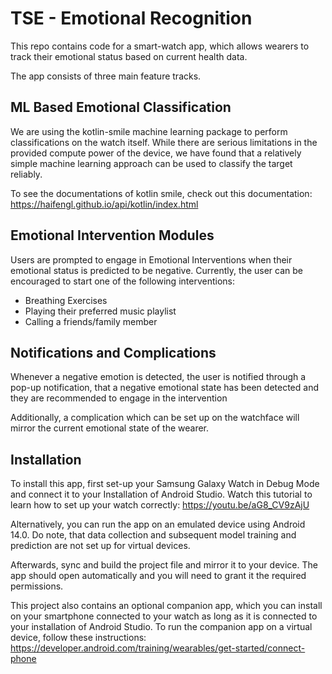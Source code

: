 # TSE - Emotional Recognition

This repo contains code for a smart-watch app, which allows wearers to track their emotional status based on current health data.

The app consists of three main feature tracks.

## ML Based Emotional Classification

We are using the kotlin-smile machine learning package to perform classifications on the watch
itself. While there are serious limitations in the provided compute power of the device, we have
found that a relatively simple machine learning approach can be used to classify the target
reliably.

To see the documentations of kotlin smile, check out this documentation:
https://haifengl.github.io/api/kotlin/index.html

## Emotional Intervention Modules

Users are prompted to engage in Emotional Interventions when their emotional status is predicted to
be negative. Currently, the user can be encouraged to start one of the following interventions:
* Breathing Exercises
* Playing their preferred music playlist
* Calling a friends/family member

## Notifications and Complications

Whenever a negative emotion is detected, the user is notified through a pop-up notification, that
a negative emotional state has been detected and they are recommended to engage in the intervention

Additionally, a complication which can be set up on the watchface will mirror the current emotional
state of the wearer.

## Installation

To install this app, first set-up your Samsung Galaxy Watch in Debug Mode and connect it to your
Installation of Android Studio. Watch this tutorial to learn how to set up your watch correctly:
https://youtu.be/aG8_CV9zAjU

Alternatively, you can run the app on an emulated device using Android 14.0. Do note, that data
collection and subsequent model training and prediction are not set up for virtual devices.

Afterwards, sync and build the project file and mirror it to your device. The app should open
automatically and you will need to grant it the required permissions.

This project also contains an optional companion app, which you can install on your smartphone
connected to your watch as long as it is connected to your installation of Android Studio.
To run the companion app on a virtual device, follow these instructions:
https://developer.android.com/training/wearables/get-started/connect-phone
